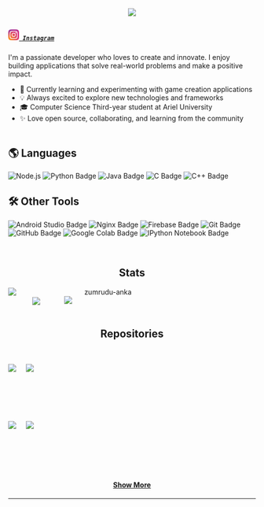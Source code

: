 
<!-- Footer
<p align="center">
  <img src="https://visitor-badge.glitch.me/badge?page_id=orelz890.orelz890" alt="visitor badge"/>
</p> -->




<h1 align="center">
  <a href="https://git.io/typing-svg">
    <img src="https://readme-typing-svg.herokuapp.com/?lines=Hi there! 👋; I'm Orel Zamler;&center=true&size=30">
  </a>
</h1>

<!-- Connect with Me -->
<h5 align="left">
  <!-- <code><a href="https://www.linkedin.com/in/osmandurdag/" title="LinkedIn Profile"><img width="22" src="images/linkedin.svg"> LinkedIn</a></code> -->
  <code><a href="https://www.instagram.com/orelzamler/" title="Instagram Profile"><img width="22" src="images/instagram.svg"> Instagram</a></code>
</h5>

<!-- About Me -->
I'm a passionate developer who loves to create and innovate. I enjoy building applications that solve real-world problems and make a positive impact.

- 🌱 Currently learning and experimenting with game creation applications
- 💡 Always excited to explore new technologies and frameworks
- 🎓 Computer Science Third-year student at Ariel University
- ✨ Love open source, collaborating, and learning from the community
<br/><br/>



<!-- Skills -->
## 🌎 Languages 

<!-- ![JavaScript](https://img.shields.io/badge/-JavaScript-black?style=flat&logo=javascript) -->
![Node.js](https://img.shields.io/badge/Node.js-JavaScript-black?style=flat&logo=node.js)
![Python Badge](https://img.shields.io/badge/-Python-black?style=flat&logo=python)
![Java Badge](https://img.shields.io/badge/-Java-black?style=flat&logo=java)
![C Badge](https://img.shields.io/badge/-C-black?style=flat)
![C++ Badge](https://img.shields.io/badge/-C++-black?style=flat&logo=c%2B%2B)
<!-- ![Racket Badge](https://img.shields.io/badge/-Racket-black?style=flat) -->



## 🛠️ Other Tools

![Android Studio Badge](https://img.shields.io/badge/-Android%20Studio-black?style=flat&logo=android-studio)
![Nginx Badge](https://img.shields.io/badge/-Nginx-black?style=flat&logo=nginx)
![Firebase Badge](https://img.shields.io/badge/-Firebase-black?style=flat&logo=firebase)
![Git Badge](https://img.shields.io/badge/-Git-black?style=flat&logo=git)
![GitHub Badge](https://img.shields.io/badge/-GitHub-181717?style=flat&logo=github)
![Google Colab Badge](https://img.shields.io/badge/Google%20Colab-black?style=flat&logo=google-colab)
![IPython Notebook Badge](https://img.shields.io/badge/Notebook-.ipynb-black?style=flat)


<!-- 
![C# Badge](https://img.shields.io/badge/-C%23-black?style=flat&logo=c-sharp)
![React](https://img.shields.io/badge/-React-black?style=flat&logo=react) -->

<br/>


<!-- Stats -->
<h2 align="center">Stats</h2>
<div align=center>
    <a href="https://github.com/denvercoder1/github-readme-streak-stats" title="Go to Source">
      <img align="left" width=390 src="https://github-readme-streak-stats.herokuapp.com/?user=orelz890&theme=react&border=61dafb&hide_border=true" alt="zumrudu-anka" />
    </a>
    <a href="https://github.com/anuraghazra/github-readme-stats" title="Go to Source">
      <img align="right" width=390 src="https://github-readme-stats.vercel.app/api?username=orelz890&show_icons=true&theme=react&border_color=61dafb&hide_border=true" />
    </a>
    <a href="https://github.com/anuraghazra/github-readme-stats">
      <img width=325 align="center" src="https://github-readme-stats.vercel.app/api/top-langs/?username=orelz890&hide=c%23,powershell,Mathematica,Ruby,Objective-C,Objective-C%2b%2b,Cuda&title_color=61dafb&text_color=ffffff&icon_color=61dafb&bg_color=20232a&langs_count=8&layout=compact&border_color=61dafb&hide_border=true" />
    </a>

</div>
<br/>




<!-- Repositories -->
<h2 align="center">Repositories</h2>
<br>
<div width="100%" align="center">
  <a align="left" href=https://github.com/orelz890/Instafoodies_final_project" title="Instafoodies-Final-Project"><img align="left" height="115" src="https://github-readme-stats.vercel.app/api/pin/?username=orelz890&repo=Instafoodies_final_project&theme=react&border_color=61dafb&border_radius=10" style="margin-right: 20px;">
  </a>
  
  <a align="left" href="https://github.com/orelz890/SE_Smarter_Foodies_App" title="Data Structures"><img align="left" height="115" src="https://github-readme-stats.vercel.app/api/pin/?username=orelz890&repo=SE_Smarter_Foodies_App&theme=react&border_color=61dafb&border_radius=10" ></a>
</div>

<br/><br/><br/><br/><br/><br/>

<div width="100%" align="center">
  <a align="left" href=https://github.com/orelz890/Instafoodies_final_project" title="Instafoodies-Final-Project"><img align="left" height="115" src="https://github-readme-stats.vercel.app/api/pin/?username=orelz890&repo=Instafoodies_final_project&theme=react&border_color=61dafb&border_radius=10" style="margin-right: 20px;">
  </a>
  
  <a align="left" href="https://github.com/orelz890/Instafoodies_final_project" title="Data Structures"><img align="left" height="115" src="https://github-readme-stats.vercel.app/api/pin/?username=orelz890&repo=Instafoodies_final_project&theme=react&border_color=61dafb&border_radius=10" ></a>
</div>

<br/><br/><br/><br/><br/><br/>


<h4 align="center">
  <a href="https://github.com/orelz890?tab=repositories" title="Show Repositories">Show More</a>
</h4>
<hr/>






<!--
**zumrudu-anka/zumrudu-anka** is a ג¨ _special_ ג¨ repository because its `README.md` (this file) appears on your GitHub profile.

Here are some ideas to get you started:

- נ”­ Iג€™m currently working on ...
- נ± Iג€™m currently learning ...
- נ‘¯ Iג€™m looking to collaborate on ...
- נ₪” Iג€™m looking for help with ...
- נ’¬ Ask me about ...
- נ“« How to reach me: ...
- נ˜„ Pronouns: ...
- ג¡ Fun fact: ...


Notes: If you want use this readme, firstly star it please. If you can't align your repositories like this, please change your repository desription to shorter than now. Maybe 4 or 5 word will be good.

![Metrics](https://metrics.lecoq.io/zumrudu-anka?template=classic&base.header=0&base.activity=0&base.community=0&base.repositories=0&base.metadata=0&achievements=1&achievements.threshold=C&achievements.secrets=true&achievements.limit=0&config.timezone=Europe%2FIstanbul)

-->

